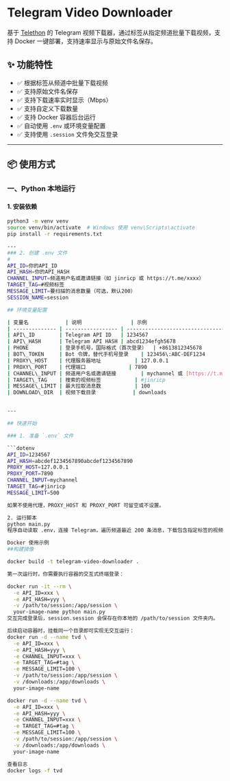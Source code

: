 # Telegram Video Downloader

基于 [Telethon](https://github.com/LonamiWebs/Telethon) 的 Telegram 视频下载器，通过标签从指定频道批量下载视频，支持 Docker 一键部署，支持速率显示与原始文件名保存。

## ✨ 功能特性

- ✅ 根据标签从频道中批量下载视频
- ✅ 支持原始文件名保存
- ✅ 支持下载速率实时显示（Mbps）
- ✅ 支持自定义下载数量
- ✅ 支持 Docker 容器后台运行
- ✅ 自动使用 `.env` 或环境变量配置
- ✅ 支持使用 `.session` 文件免交互登录

---

## 📦 使用方式

### 一、Python 本地运行

#### 1. 安装依赖

```bash
python3 -m venv venv
source venv/bin/activate  # Windows 使用 venv\Scripts\activate
pip install -r requirements.txt

---
### 2. 创建 .env 文件
#
API_ID=你的API_ID
API_HASH=你的API_HASH
CHANNEL_INPUT=频道用户名或邀请链接（如 jinricp 或 https://t.me/xxxx）
TARGET_TAG=#视频标签
MESSAGE_LIMIT=要扫描的消息数量（可选，默认200）
SESSION_NAME=session

## 环境变量配置

| 变量名            | 说明                | 示例                                                           | 必须             |
| -------------- | ----------------- | ------------------------------------------------------------ | -------------- |
| API\_ID        | Telegram API ID   | 1234567                                                      | 是              |
| API\_HASH      | Telegram API HASH | abcd1234efgh5678                                             | 是              |
| PHONE          | 登录手机号，国际格式（首次登录）  | +8613812345678                                               | 否（首次登录必填）      |
| BOT\_TOKEN     | Bot 令牌，替代手机号登录    | 123456\:ABC-DEF1234                                          | 否              |
| PROXY\_HOST    | 代理服务器地址           | 127.0.0.1                                                    | 否              |
| PROXY\_PORT    | 代理端口              | 7890                                                         | 否              |
| CHANNEL\_INPUT | 频道用户名或邀请链接        | mychannel 或 [https://t.me/mychannel](https://t.me/mychannel) | 是              |
| TARGET\_TAG    | 搜索的视频标签           | #jinricp                                                     | 是              |
| MESSAGE\_LIMIT | 最大拉取消息数           | 100                                                          | 否，默认100        |
| DOWNLOAD\_DIR  | 视频下载目录            | downloads                                                    | 否，默认 downloads |


---

## 快速开始

### 1. 准备 `.env` 文件

```dotenv
API_ID=1234567
API_HASH=abcdef1234567890abcdef1234567890
PROXY_HOST=127.0.0.1
PROXY_PORT=7890
CHANNEL_INPUT=mychannel
TARGET_TAG=#jinricp
MESSAGE_LIMIT=500

如果不使用代理，PROXY_HOST 和 PROXY_PORT 可留空或不设置。

2. 运行脚本
python main.py
程序自动读取 .env，连接 Telegram，遍历频道最近 200 条消息，下载包含指定标签的视频文件。

Docker 使用示例
##构建镜像

docker build -t telegram-video-downloader .

第一次运行时，你需要执行容器的交互式终端登录：

docker run -it --rm \
  -e API_ID=xxx \
  -e API_HASH=yyy \
  -v /path/to/session:/app/session \
  your-image-name python main.py
交互完成登录后，session.session 会保存在你本地的 /path/to/session 文件夹内。

后续启动容器时，挂载同一个目录即可实现无交互运行：
docker run -d --name tvd \
  -e API_ID=xxx \
  -e API_HASH=yyy \
  -e CHANNEL_INPUT=xxx \
  -e TARGET_TAG=#tag \
  -e MESSAGE_LIMIT=100 \
  -v /path/to/session:/app/session \
  -v /downloads:/app/downloads \
  your-image-name

docker run -d --name tvd \
  -e API_ID=xxx \
  -e API_HASH=yyy \
  -e CHANNEL_INPUT=xxx \
  -e TARGET_TAG=#tag \
  -e MESSAGE_LIMIT=100 \
  -v /path/to/session:/app/session \
  -v /downloads:/app/downloads \
  your-image-name

查看日志
docker logs -f tvd
